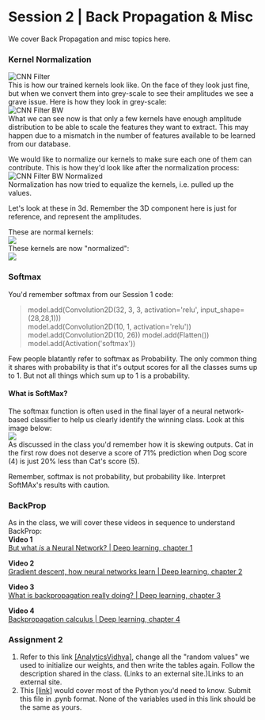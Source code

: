 
# Session 2 | Back Propagation & Misc
We cover Back Propagation and misc topics here. 

### Kernel Normalization
![CNN Filter](https://github.com/sin2akshay/External-Internship-Program-2.0-Machine-Learning-for-Deep-Neural-Networks/blob/master/Session%202/_files/cnnfilter.jpg?raw=true)  
This is how our trained kernels look like. On the face of they look just fine, but when we convert them into grey-scale to see their amplitudes we see a grave issue. Here is how they look in grey-scale:  
![CNN Filter BW](https://github.com/sin2akshay/External-Internship-Program-2.0-Machine-Learning-for-Deep-Neural-Networks/blob/master/Session%202/_files/cnnfilter_bnw.png?raw=true)  
What we can see now is that only a few kernels have enough amplitude distribution to be able to scale the features they want to extract. This may happen due to a mismatch in the number of features available to be learned from our database.  
  
We would like to normalize our kernels to make sure each one of them can contribute. This is how they'd look like after the normalization process:  
![CNN Filter BW Normalized](https://github.com/sin2akshay/External-Internship-Program-2.0-Machine-Learning-for-Deep-Neural-Networks/blob/master/Session%202/_files/cnnfilter_bnw_eql.png?raw=true)  
Normalization has now tried to equalize the kernels, i.e. pulled up the values.  
  
Let's look at these in 3d. Remember the 3D component here is just for reference, and represent the amplitudes.  
  
These are normal kernels:  
![](https://github.com/sin2akshay/External-Internship-Program-2.0-Machine-Learning-for-Deep-Neural-Networks/blob/master/Session%202/_files/ezgif-4-024a490477.gif?raw=true)  
These kernels are now "normalized":  
![](https://github.com/sin2akshay/External-Internship-Program-2.0-Machine-Learning-for-Deep-Neural-Networks/blob/master/Session%202/_files/ezgif-4-6ba4093f05.gif?raw=true)  
  
### Softmax
You'd remember softmax from our Session 1 code:

>model.add(Convolution2D(32, 3, 3, activation='relu', input_shape=(28,28,1)))  
model.add(Convolution2D(10, 1, activation='relu'))  
model.add(Convolution2D(10, 26)) model.add(Flatten())  
model.add(Activation('softmax'))  

Few people blatantly refer to softmax as Probability. The only common thing it shares with probability is that it's output scores for all the classes sums up to 1. But not all things which sum up to 1 is a probability.  
#### What is SoftMax?
The softmax function is often used in the final layer of a neural network-based classifier to help us clearly identify the winning class. Look at this image below:  
![](https://github.com/sin2akshay/External-Internship-Program-2.0-Machine-Learning-for-Deep-Neural-Networks/blob/master/Session%202/_files/softmax.png?raw=true)  
As discussed in the class you'd remember how it is skewing outputs. Cat in the first row does not deserve a score of 71% prediction when Dog score (4) is just 20% less than Cat's score (5).  
  
Remember, softmax is not probability, but probability like. Interpret SoftMAx's results with caution.  

### BackProp
As in the class, we will cover these videos in sequence to understand BackProp:  
**Video 1**  
[But what *is* a Neural Network? | Deep learning, chapter 1](https://www.youtube.com/watch?v=aircAruvnKk)  
  
**Video 2**  
[Gradient descent, how neural networks learn | Deep learning, chapter 2](https://www.youtube.com/watch?v=IHZwWFHWa-w)  
  
**Video 3**  
[What is backpropagation really doing? | Deep learning, chapter 3](https://www.youtube.com/watch?v=Ilg3gGewQ5U)  
  
**Video 4**  
[Backpropagation calculus | Deep learning, chapter 4](https://www.youtube.com/watch?v=tIeHLnjs5U8)  
  
### Assignment 2
1. Refer to this link [[AnalyticsVidhya]](https://www.analyticsvidhya.com/blog/2017/05/neural-network-from-scratch-in-python-and-r/), change all the "random values" we used to initialize our weights, and then write the tables again. Follow the description shared in the class.  (Links to an external site.)Links to an external site.
2. This [[link]](https://github.com/machinelearningblr/machinelearningblr.github.io/blob/master/tutorials/CS231n-Materials/CS231n-python-numpy-tutorial.ipynb) would cover most of the Python you'd need to know. Submit this file in .pynb format. None of the variables used in this link should be the same as yours. 
